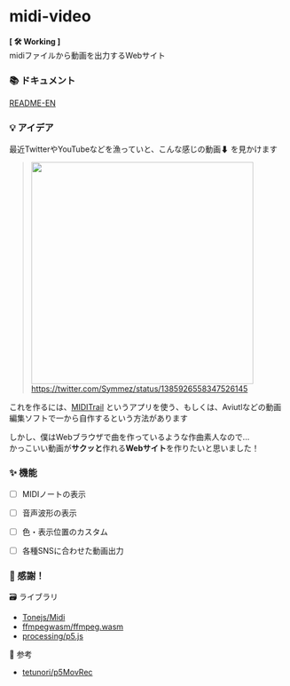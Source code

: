 # midi-video
**[ 🛠 Working ]**  
midiファイルから動画を出力するWebサイト


### 📚 ドキュメント
[README-EN](./README-en.md)


### 💡 アイデア
最近TwitterやYouTubeなどを漁っていと、こんな感じの動画⬇ を見かけます

> <a href="https://twitter.com/Symmez/status/1385926558347526145"><img width="400px" src="https://user-images.githubusercontent.com/50014309/145682238-369d0c16-7022-462e-afe3-e6549202bb3d.png"></img></a>  
> https://twitter.com/Symmez/status/1385926558347526145

これを作るには、[MIDITrail](https://osdn.net/projects/miditrail/) というアプリを使う、もしくは、Aviutlなどの動画編集ソフトで一から自作するという方法があります  

しかし、僕はWebブラウザで曲を作っているような作曲素人なので...  
かっこいい動画が**サクッと**作れる**Webサイト**を作りたいと思いました！


### ✨ 機能
- [ ] MIDIノートの表示
- [ ] 音声波形の表示
- [ ] 色・表示位置のカスタム
- [ ] 各種SNSに合わせた動画出力


### 🤝 感謝！
🗃 ライブラリ
- [Tonejs/Midi](https://github.com/Tonejs/Midi)
- [ffmpegwasm/ffmpeg.wasm](https://github.com/ffmpegwasm/ffmpeg.wasm)  
- [processing/p5.js](https://github.com/processing/p5.js)


🧪 参考
- [tetunori/p5MovRec](https://github.com/tetunori/p5MovRec)

